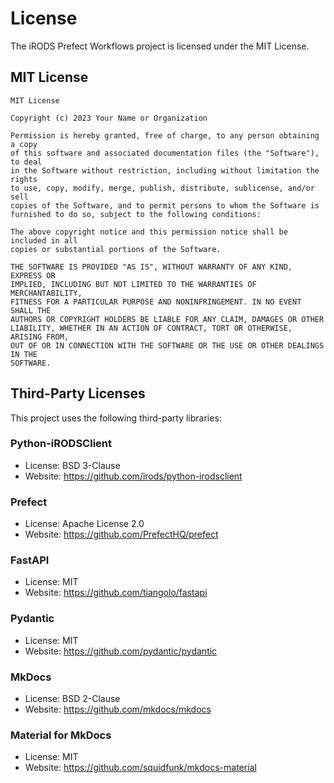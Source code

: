 # License

The iRODS Prefect Workflows project is licensed under the MIT License.

## MIT License

```
MIT License

Copyright (c) 2023 Your Name or Organization

Permission is hereby granted, free of charge, to any person obtaining a copy
of this software and associated documentation files (the "Software"), to deal
in the Software without restriction, including without limitation the rights
to use, copy, modify, merge, publish, distribute, sublicense, and/or sell
copies of the Software, and to permit persons to whom the Software is
furnished to do so, subject to the following conditions:

The above copyright notice and this permission notice shall be included in all
copies or substantial portions of the Software.

THE SOFTWARE IS PROVIDED "AS IS", WITHOUT WARRANTY OF ANY KIND, EXPRESS OR
IMPLIED, INCLUDING BUT NOT LIMITED TO THE WARRANTIES OF MERCHANTABILITY,
FITNESS FOR A PARTICULAR PURPOSE AND NONINFRINGEMENT. IN NO EVENT SHALL THE
AUTHORS OR COPYRIGHT HOLDERS BE LIABLE FOR ANY CLAIM, DAMAGES OR OTHER
LIABILITY, WHETHER IN AN ACTION OF CONTRACT, TORT OR OTHERWISE, ARISING FROM,
OUT OF OR IN CONNECTION WITH THE SOFTWARE OR THE USE OR OTHER DEALINGS IN THE
SOFTWARE.
```

## Third-Party Licenses

This project uses the following third-party libraries:

### Python-iRODSClient

- License: BSD 3-Clause
- Website: https://github.com/irods/python-irodsclient

### Prefect

- License: Apache License 2.0
- Website: https://github.com/PrefectHQ/prefect

### FastAPI

- License: MIT
- Website: https://github.com/tiangolo/fastapi

### Pydantic

- License: MIT
- Website: https://github.com/pydantic/pydantic

### MkDocs

- License: BSD 2-Clause
- Website: https://github.com/mkdocs/mkdocs

### Material for MkDocs

- License: MIT
- Website: https://github.com/squidfunk/mkdocs-material
